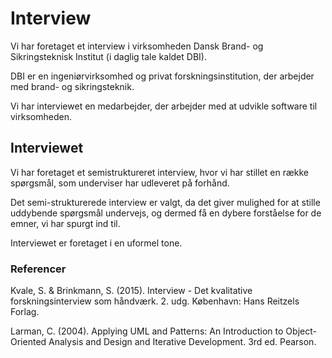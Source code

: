 # Interview
Vi har foretaget et interview i virksomheden Dansk Brand- og Sikringsteknisk Institut (i daglig tale kaldet DBI). 

DBI er en ingeniørvirksomhed og privat forskningsinstitution, der arbejder med brand- og sikringsteknik. 

Vi har interviewet en medarbejder, der arbejder med at udvikle software til virksomheden.

## Interviewet
Vi har foretaget et semistruktureret interview, hvor vi har stillet en række spørgsmål, som underviser har udleveret på forhånd. 

Det semi-strukturerede interview er valgt, da det giver mulighed for at stille uddybende spørgsmål undervejs, og dermed få en dybere forståelse for de emner, vi har spurgt ind til.

Interviewet er foretaget i en uformel tone. 


### Referencer

Kvale, S. & Brinkmann, S. (2015). Interview - Det kvalitative forskningsinterview som håndværk. 2. udg. København: Hans Reitzels Forlag.

Larman, C. (2004). Applying UML and Patterns: An Introduction to Object-Oriented Analysis and Design and Iterative Development. 3rd ed. Pearson.

